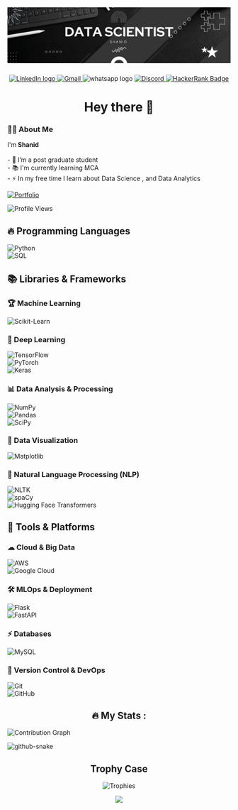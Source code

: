<div align="center">
  <img src="Images/Banner.jpg"  />
</div>

###


<div align="center">
 <a href="http://www.linkedin.com/in/SH4N1D">
   
  <img src="https://img.shields.io/static/v1?message=LinkedIn&logo=linkedin&label=&color=0077B5&logoColor=white&labelColor=&style=for-the-badge" height="25" alt="LinkedIn logo"/>
</a>
  <a href="mailto:shanidpsha@gmail.com">
  <img src="https://img.shields.io/badge/Gmail-D14836?logo=gmail&logoColor=white&style=for-the-badge" height="25" alt="Gmail"/>
</a>
  <img src="https://img.shields.io/static/v1?message=Whatsapp&logo=whatsapp&label=&color=25D366&logoColor=white&labelColor=&style=for-the-badge" height="25" alt="whatsapp logo"  />
<a href="https://discord.com/users/871299683274870784">
  <img src="https://img.shields.io/badge/Discord-5865F2?logo=discord&logoColor=white&style=for-the-badge" height="25" alt="Discord"/>
</a>

<a href="https://www.hackerrank.com/profile/shanidpsha" target="_blank">
    <img src="https://img.shields.io/badge/HackerRank-Profile-green?logo=hackerrank"  height="25" alt="HackerRank Badge">
</a>
  
</div>

###

<h1 align="center">Hey there 👋</h1>

###

<h3 align="left">👩‍💻  About Me</h3>

<p align="left">I'm<b> Shanid </b><br><br>- 🔭 I’m a post graduate student <br>- 📚 I'm currently learning MCA<br>- ⚡ In my free time I learn about Data Science , and Data Analytics</p> 

 <div class="portfolio-link">
        <a href="https://your-portfolio-link.com" target="_blank">
            <img src="https://img.shields.io/badge/Portfolio-View_Now-blue?style=for-the-badge" alt="Portfolio">
        </a>
    </div>

![Profile Views](https://komarev.com/ghpvc/?username=SH4N1D&color=blueviolet)

###
<!--
<h3 align="left">🛠 Language and tools</h3>

###


<div align="left">
  <img src="https://cdn.jsdelivr.net/gh/devicons/devicon/icons/python/python-original.svg" height="40" alt="python logo"  />
  <img width="12" />
  <img src="https://cdn.jsdelivr.net/gh/devicons/devicon/icons/pandas/pandas-original.svg" height="40" alt="pandas logo"  />
  <img width="12" />
  <img src="https://cdn.jsdelivr.net/gh/devicons/devicon/icons/numpy/numpy-original.svg" height="40" alt="numpy logo"  />
  <img width="12" />
  <img src="https://cdn.jsdelivr.net/gh/devicons/devicon/icons/jupyter/jupyter-original.svg" height="40" alt="jupyter logo"  />
  <img width="12" />
  <img src="https://cdn.jsdelivr.net/gh/devicons/devicon/icons/anaconda/anaconda-original.svg" height="40" alt="anaconda logo"  />
   <img width="12" />
  <img src="https://images.sftcdn.net/images/t_app-icon-m/p/574dbe16-1a7b-4787-9aaf-0990bffba958/1398037130/matplotlib-Matplotlib_icon.svg.png" height="40" alt="LOGO"  />
</div>

-->

## 🔥 Programming Languages  
![Python](https://img.shields.io/badge/-Python-3776AB?logo=python&logoColor=white&style=for-the-badge)  
![SQL](https://img.shields.io/badge/-SQL-4479A1?logo=mysql&logoColor=white&style=for-the-badge)  

## 📚 Libraries & Frameworks  
### 🏆 Machine Learning  
![Scikit-Learn](https://img.shields.io/badge/-Scikit%20Learn-F7931E?logo=scikit-learn&logoColor=white&style=for-the-badge)  

### 🧠 Deep Learning  
![TensorFlow](https://img.shields.io/badge/-TensorFlow-FF6F00?logo=tensorflow&logoColor=white&style=for-the-badge)  
![PyTorch](https://img.shields.io/badge/-PyTorch-EE4C2C?logo=pytorch&logoColor=white&style=for-the-badge)  
![Keras](https://img.shields.io/badge/-Keras-D00000?logo=keras&logoColor=white&style=for-the-badge)  

### 📊 Data Analysis & Processing  
![NumPy](https://img.shields.io/badge/-NumPy-013243?logo=numpy&logoColor=white&style=for-the-badge)  
![Pandas](https://img.shields.io/badge/-Pandas-150458?logo=pandas&logoColor=white&style=for-the-badge)  
![SciPy](https://img.shields.io/badge/-SciPy-8CAAE6?logo=scipy&logoColor=white&style=for-the-badge)  

### 🎨 Data Visualization  
![Matplotlib](https://img.shields.io/badge/-Matplotlib-11557C?logo=plotly&logoColor=white&style=for-the-badge)  

### 📝 Natural Language Processing (NLP)  
![NLTK](https://img.shields.io/badge/-NLTK-32A852?logo=python&logoColor=white&style=for-the-badge)  
![spaCy](https://img.shields.io/badge/-spaCy-09A3D5?logo=python&logoColor=white&style=for-the-badge)  
![Hugging Face Transformers](https://img.shields.io/badge/-Transformers-FFDD00?logo=huggingface&logoColor=white&style=for-the-badge)  

## 🚀 Tools & Platforms  
### ☁ Cloud & Big Data  
![AWS](https://img.shields.io/badge/-AWS-232F3E?logo=amazonaws&logoColor=white&style=for-the-badge)  
![Google Cloud](https://img.shields.io/badge/-Google%20Cloud-4285F4?logo=google-cloud&logoColor=white&style=for-the-badge)  

### 🛠 MLOps & Deployment  
![Flask](https://img.shields.io/badge/-Flask-000000?logo=flask&logoColor=white&style=for-the-badge)  
![FastAPI](https://img.shields.io/badge/-FastAPI-009688?logo=fastapi&logoColor=white&style=for-the-badge)  

### ⚡ Databases  
![MySQL](https://img.shields.io/badge/-MySQL-4479A1?logo=mysql&logoColor=white&style=for-the-badge)  

### 📌 Version Control & DevOps  
![Git](https://img.shields.io/badge/-Git-F05032?logo=git&logoColor=white&style=for-the-badge)  
![GitHub](https://img.shields.io/badge/-GitHub-181717?logo=github&logoColor=white&style=for-the-badge)  



###

## <div align="center">🔥   My Stats : </div>








<!--
<div align="center">

![GitHub Streak](https://github-readme-streak-stats.herokuapp.com/?user=SH4N1D&theme=radical)


  <img src="https://streak-stats.demolab.com?user=SH4N1D&locale=en&mode=daily&theme=dark&hide_border=false&border_radius=5&order=3" height="220" alt="Streak graph"  />

-->
![Contribution Graph](https://github-readme-activity-graph.vercel.app/graph?username=SH4N1D&theme=react-dark)
</div>




<picture>
  <source media="(prefers-color-scheme: dark)" srcset="https://raw.githubusercontent.com/SH4N1D/SH4N1D/output/github-snake-dark.svg" />
  <source media="(prefers-color-scheme: light)" srcset="https://raw.githubusercontent.com/SH4N1D/SH4N1D/output/github-snake.svg" />
  <img alt="github-snake" src="https://raw.githubusercontent.com/tobiasmeyhoefer/tobiasmeyhoefer/output/github-snake.svg" />
</picture>


<div align="center">



  
## <center>Trophy Case </center>



![Trophies](https://github-profile-trophy.vercel.app/?username=SH4N1D&theme=darkhub&row=1)


</div>

<div align="center">
  <img src="https://profile-counter.glitch.me/SH4N1D/count.svg?"  />
</div>

###
